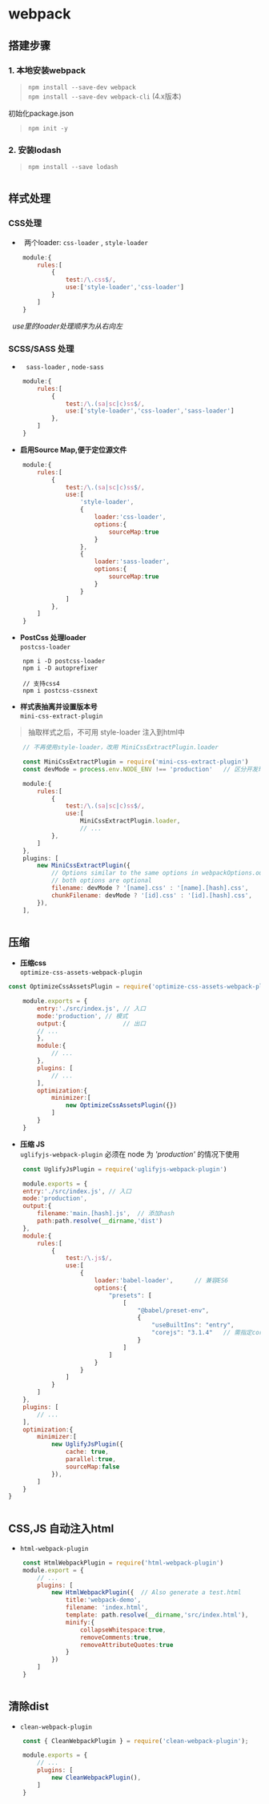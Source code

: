 # webpack
## 搭建步骤
### 1. 本地安装webpack  
>`npm install --save-dev webpack`  
`npm install --save-dev webpack-cli` (4.x版本)  

初始化package.json
>`npm init -y`

### 2. 安装lodash
> `npm install --save lodash`

#
## 样式处理
### CSS处理
+ &nbsp;&nbsp;两个loader: `css-loader` , `style-loader`    

```javascript
    module:{
        rules:[
            {
                test:/\.css$/,
                use:['style-loader','css-loader']
            }
        ]
    }
```  
&nbsp;&nbsp;*use里的loader处理顺序为从右向左*  

### SCSS/SASS 处理
+ &nbsp;&nbsp; `sass-loader` , `node-sass` 
```javascript
    module:{
        rules:[
            {
                test:/\.(sa|sc|c)ss$/,
                use:['style-loader','css-loader','sass-loader']
            },
        ]
    }
```
+ **启用Source Map,便于定位源文件**
```javascript
    module:{
        rules:[
            {
                test:/\.(sa|sc|c)ss$/,
                use:[
                    'style-loader',
                    {
                        loader:'css-loader',
                        options:{
                            sourceMap:true
                        }
                    },
                    {
                        loader:'sass-loader',
                        options:{
                            sourceMap:true
                        }
                    }
                ]
            },
        ]
    }
```
+ **PostCss 处理loader**  
`postcss-loader`
```
    npm i -D postcss-loader
    npm i -D autoprefixer 

    // 支持css4
    npm i postcss-cssnext
```

+ **样式表抽离并设置版本号**  
`mini-css-extract-plugin`  
> 抽取样式之后，不可用 style-loader 注入到html中
```javascript
    // 不再使用style-loader，改用 MiniCssExtractPlugin.loader

    const MiniCssExtractPlugin = require('mini-css-extract-plugin')
    const devMode = process.env.NODE_ENV !== 'production'   // 区分开发环境和生产环境

    module:{
        rules:[
            {
                test:/\.(sa|sc|c)ss$/,
                use:[
                    MiniCssExtractPlugin.loader,
                    // ...
            },
        ]
    },
    plugins: [
        new MiniCssExtractPlugin({
            // Options similar to the same options in webpackOptions.output
            // both options are optional
            filename: devMode ? '[name].css' : '[name].[hash].css',
            chunkFilename: devMode ? '[id].css' : '[id].[hash].css',
        }),
    ],
``` 
#
## 压缩
+ **压缩css**  
`optimize-css-assets-webpack-plugin`
```javascript
const OptimizeCssAssetsPlugin = require('optimize-css-assets-webpack-plugin')

    module.exports = {
        entry:'./src/index.js', // 入口
        mode:'production', // 模式
        output:{                // 出口
        // ...
        },
        module:{
            // ...
        },
        plugins: [
            // ...
        ],
        optimization:{
            minimizer:[
                new OptimizeCssAssetsPlugin({})
            ]
        }
    }
```  
+ **压缩 JS**  
`uglifyjs-webpack-plugin` 必须在 node 为 *'production'* 的情况下使用
```javascript
    const UglifyJsPlugin = require('uglifyjs-webpack-plugin')

    module.exports = {
    entry:'./src/index.js', // 入口
    mode:'production', 
    output:{                
        filename:'main.[hash].js',  // 添加hash
        path:path.resolve(__dirname,'dist')
    },
    module:{
        rules:[
            {
                test:/\.js$/,
                use:[
                    {
                        loader:'babel-loader',      // 兼容ES6
                        options:{
                            "presets": [
                                [
                                    "@babel/preset-env",     
                                    {
                                        "useBuiltIns": "entry",
                                        "corejs": "3.1.4"   // 需指定corejs版本(与package.json文件中的版本一致)，不然默认2.x
                                    }
                                ]
                            ]
                        }
                    }
                ]
            }
        ]
    },
    plugins: [
        // ...
    ],
    optimization:{
        minimizer:[
            new UglifyJsPlugin({
                cache: true,
                parallel:true,
                sourceMap:false
            }),
        ]
    }
}
```
#
## CSS,JS 自动注入html
+ `html-webpack-plugin`   
```javascript
    const HtmlWebpackPlugin = require('html-webpack-plugin')
    module.export = {
        // ...
        plugins: [
            new HtmlWebpackPlugin({  // Also generate a test.html
                title:'webpack-demo',
                filename: 'index.html',
                template: path.resolve(__dirname,'src/index.html'),
                minify:{
                    collapseWhitespace:true,
                    removeComments:true,
                    removeAttributeQuotes:true 
                }
            })
        ]
    }
```
#
## 清除dist 
+ `clean-webpack-plugin`  
```javascript
    const { CleanWebpackPlugin } = require('clean-webpack-plugin'); 

    module.exports = {
        // ...
        plugins: [
            new CleanWebpackPlugin(),
        ]
    }
```
